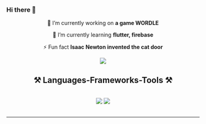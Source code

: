 ### Hi there 👋

<div align="center">
 
 🔭 I’m currently working on **a game WORDLE**
 
 🌱 I’m currently learning **flutter, firebase**

⚡ Fun fact **Isaac Newton invented the cat door**

 </div>

 <div align="center"> 
  <a href="https://www.linkedin.com/in/eliso-saladze-45892622a/" target="_blank">
    <img src="https://img.shields.io/badge/LinkedIn-0077B5?style=for-the-badge&logo=linkedin&logoColor=white" target="_blank" />
  </a>
<!--   <a href="https://salesp07.github.io" target="_blank">
     <img src="https://img.shields.io/badge/Portfolio-FF5722?style=for-the-badge&logo=todoist&logoColor=white" target="_blank" />
  </a> -->
</div>

<h2 align="center">⚒️ Languages-Frameworks-Tools ⚒️</h2>
<br/>
<div align="center">
    <img src="https://skillicons.dev/icons?i=react,mui,html,css,vscode,github,tailwind,git" />
    <img src="https://skillicons.dev/icons?i=javascript,typescript,cpp,java,nextjs" /><br>
</div>

<br/>
<hr/>
